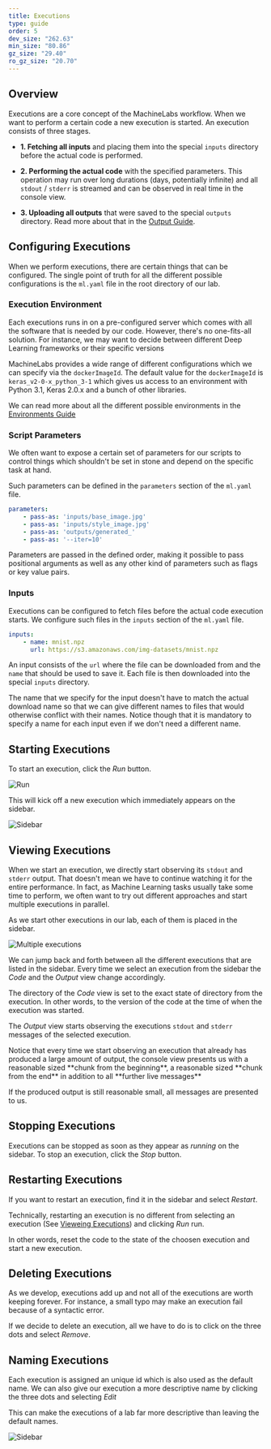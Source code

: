 ```yaml
---
title: Executions
type: guide
order: 5
dev_size: "262.63"
min_size: "80.86"
gz_size: "29.40"
ro_gz_size: "20.70"
---
```


## Overview

Executions are a core concept of the MachineLabs workflow. When we want to perform a certain code a new execution is started. An execution consists of three stages.

- **1. Fetching all inputs** and placing them into the special `inputs` directory before the actual code is performed.

- **2. Performing the actual code** with the specified parameters. This operation may run over long durations (days, potentially infinite) and all `stdout` / `stderr` is streamed and can be observed in real time in the console view.

- **3. Uploading all outputs** that were saved to the special `outputs` directory. Read more about that in the [Output Guide](output.html).

## Configuring Executions

When we perform executions, there are certain things that can be configured. The single point of truth for all the different possible configurations is the `ml.yaml` file in the root directory of our lab.

### Execution Environment

Each executions runs in on a pre-configured server which comes with all the software that is needed by our code. However, there's no one-fits-all solution. For instance, we may want to decide between different Deep Learning frameworks or their specific versions

MachineLabs provides a wide range of different configurations which we can specify via the `dockerImageId`. The default value for the `dockerImageId` is `keras_v2-0-x_python_3-1` which gives us access to an environment with Python 3.1, Keras 2.0.x and a bunch of other libraries.

We can read more about all the different possible environments in the [Environments Guide](environments.html)

### Script Parameters

We often want to expose a certain set of parameters for our scripts to control things which shouldn't be set in stone and depend on the specific task at hand.

Such parameters can be defined in the `parameters` section of the `ml.yaml` file.

```yaml
parameters:
    - pass-as: 'inputs/base_image.jpg'
    - pass-as: 'inputs/style_image.jpg'
    - pass-as: 'outputs/generated_'
    - pass-as: '--iter=10'
```

Parameters are passed in the defined order, making it possible to pass positional arguments as well as any other kind of parameters such as flags or key value pairs.

### Inputs

Executions can be configured to fetch files before the actual code execution starts. We configure such files in the `inputs` section of the `ml.yaml` file.

```yaml
inputs:
    - name: mnist.npz
      url: https://s3.amazonaws.com/img-datasets/mnist.npz
```

An input consists of the `url` where the file can be downloaded from and the `name` that should be used to save it. Each file is then downloaded into the special `inputs` directory.

The name that we specify for the input doesn't have to match the actual download name so that we can give different names to files that would otherwise conflict with their names. Notice though that it is mandatory to specify a name for each input even if we don't need a different name.

## Starting Executions

To start an execution, click the *Run* button.

![Run](quickstart/run.png)

This will kick off a new execution which immediately appears on the sidebar.

![Sidebar](quickstart/sidebar.png)

## Viewing Executions

When we start an execution, we directly start observing its `stdout` and `stderr` output. That doesn't mean we have to continue watching it for the entire performance. In fact, as Machine Learning tasks usually take some time to perform, we often want to try out different approaches and start multiple executions in parallel.

As we start other executions in our lab, each of them is placed in the sidebar.

![Multiple executions](executions/multiple_executions.png)

We can jump back and forth between all the different executions that are listed in the sidebar. Every time we select an execution from the sidebar the *Code* and the *Output* view change accordingly.

The directory of the *Code* view is set to the exact state of directory from the execution. In other words, to the version of the code at the time of when the execution was started.

The *Output* view starts observing the executions `stdout` and `stderr` messages of the selected execution.

<p class="tip">Notice that every time we start observing an execution that already has produced a large amount of output, the console view presents us with a reasonable sized **chunk from the beginning**, a reasonable sized **chunk from the end** in addition to all **further live messages**

If the produced output is still reasonable small, all messages are presented to us.
</p>

## Stopping Executions

Executions can be stopped as soon as they appear as *running* on the sidebar. To stop an execution, click the *Stop* button.

## Restarting Executions

If you want to restart an execution, find it in the sidebar and select *Restart*.

Technically, restarting an execution is no different from selecting an execution (See [Vieweing Executions](executions.html/#viewing-executions)) and clicking *Run* run.

In other words, reset the code to the state of the choosen execution and start a new execution.

## Deleting Executions

As we develop, executions add up and not all of the executions are worth keeping forever. For instance, a small typo may make an execution fail because of a syntactic error.

If we decide to delete an execution, all we have to do is to click on the three dots and select *Remove*.

## Naming Executions

Each execution is assigned an unique id which is also used as the default name. We can also give our execution a more descriptive name by clicking the three dots and selecting *Edit*

This can make the executions of a lab far more descriptive than leaving the default names.

![Sidebar](executions/named_executions.png)

